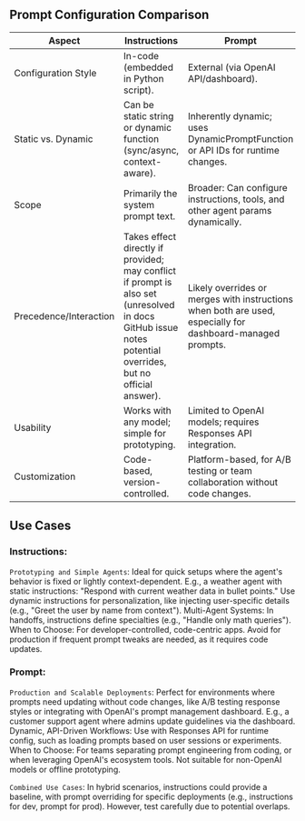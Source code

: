 ## Prompt Configuration Comparison

| Aspect                 | Instructions                                                                                                                                               | Prompt                                                                                                     |
| ---------------------- | ---------------------------------------------------------------------------------------------------------------------------------------------------------- | ---------------------------------------------------------------------------------------------------------- |
| Configuration Style    | In-code (embedded in Python script).                                                                                                                       | External (via OpenAI API/dashboard).                                                                       |
| Static vs. Dynamic     | Can be static string or dynamic function (sync/async, context-aware).                                                                                      | Inherently dynamic; uses DynamicPromptFunction or API IDs for runtime changes.                             |
| Scope                  | Primarily the system prompt text.                                                                                                                          | Broader: Can configure instructions, tools, and other agent params dynamically.                            |
| Precedence/Interaction | Takes effect directly if provided; may conflict if prompt is also set (unresolved in docs GitHub issue notes potential overrides, but no official answer). | Likely overrides or merges with instructions when both are used, especially for dashboard-managed prompts. |
| Usability              | Works with any model; simple for prototyping.                                                                                                              | Limited to OpenAI models; requires Responses API integration.                                              |
| Customization          | Code-based, version-controlled.                                                                                                                            | Platform-based, for A/B testing or team collaboration without code changes.                                |


## Use Cases

### Instructions:

`Prototyping and Simple Agents`: Ideal for quick setups where the agent's behavior is fixed or lightly context-dependent. E.g., a weather agent with static instructions: "Respond with current weather data in bullet points." Use dynamic instructions for personalization, like injecting user-specific details (e.g., "Greet the user by name from context").
Multi-Agent Systems: In handoffs, instructions define specialties (e.g., "Handle only math queries").
When to Choose: For developer-controlled, code-centric apps. Avoid for production if frequent prompt tweaks are needed, as it requires code updates.


### Prompt:

`Production and Scalable Deployments`: Perfect for environments where prompts need updating without code changes, like A/B testing response styles or integrating with OpenAI's prompt management dashboard. E.g., a customer support agent where admins update guidelines via the dashboard.
Dynamic, API-Driven Workflows: Use with Responses API for runtime config, such as loading prompts based on user sessions or experiments.
When to Choose: For teams separating prompt engineering from coding, or when leveraging OpenAI's ecosystem tools. Not suitable for non-OpenAI models or offline prototyping.


`Combined Use Cases`: In hybrid scenarios, instructions could provide a baseline, with prompt overriding for specific deployments (e.g., instructions for dev, prompt for prod). However, test carefully due to potential overlaps.
